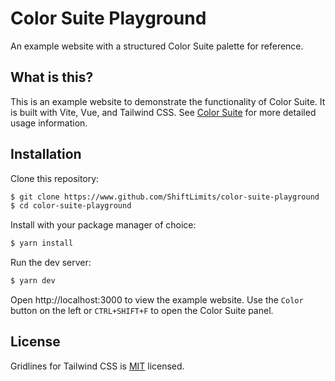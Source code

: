 # Color Suite Playground

An example website with a structured Color Suite palette for reference.

## What is this?

This is an example website to demonstrate the functionality of Color Suite. It is built with Vite, Vue, and Tailwind CSS. See [Color Suite](https://www.github.com/ShiftLimits/tailwindcss-color-suite) for more detailed usage information.

## Installation

Clone this repository:

```bash
$ git clone https://www.github.com/ShiftLimits/color-suite-playground
$ cd color-suite-playground
```

Install with your package manager of choice:

```bash
$ yarn install
```

Run the dev server:

```bash
$ yarn dev
```

Open http://localhost:3000 to view the example website. Use the `Color` button on the left or `CTRL+SHIFT+F` to open the Color Suite panel.

## License

Gridlines for Tailwind CSS is [MIT](LICENSE) licensed.